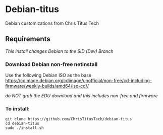 # Debian-titus
Debian customizations from Chris Titus Tech
 
## Requirements
_This install changes Debian to the SID (Dev) Branch_

### Download Debian non-free netinstall

Use the following Debian ISO as the base 
<https://cdimage.debian.org/cdimage/unofficial/non-free/cd-including-firmware/weekly-builds/amd64/iso-cd//>

*do NOT grab the EDU download and this includes non-free and firmware*
### To install:

```
git clone https://github.com/ChrisTitusTech/debian-titus
cd debian-titus
sudo ./install.sh
```

